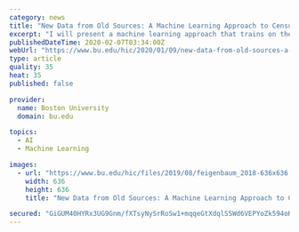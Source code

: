 ```yaml
---
category: news
title: "New Data from Old Sources: A Machine Learning Approach to Census Record Linking"
excerpt: "I will present a machine learning approach that trains on the actual matches made by a skilled researcher or genealogist to make implicit linking rules explicit. Also, I will present preliminary results from two new projects exploiting linked data to demonstrate the possibilities of the complete count of historical censuses. First, I will use ..."
publishedDateTime: 2020-02-07T03:34:00Z
webUrl: "https://www.bu.edu/hic/2020/01/09/new-data-from-old-sources-a-machine-learning-approach-to-census-record-linking/"
type: article
quality: 35
heat: 35
published: false

provider:
  name: Boston University
  domain: bu.edu

topics:
  - AI
  - Machine Learning

images:
  - url: "https://www.bu.edu/hic/files/2019/08/feigenbaum_2018-636x636.jpg"
    width: 636
    height: 636
    title: "New Data from Old Sources: A Machine Learning Approach to Census Record Linking"

secured: "GiGUM40HYRx3UG9Gnm/fXTsyNySrRoSw1+mqqeGtXdqlSSWd6VEPYoZk594oKc7jIACx3kmZQQq7qoxgEa4cr/RH700tJWddx186tpvmIWUWejtvK2+VhvdcT8R+UJt03yHUha5lMt49EPz+crI+6tBDKJ/gQOIxhH16+I/oQuL5qtqHSlIV1voiDuLxF4lAzUGAamoK9QLF0bkM8gX5CwKK+QrqMNoPh1ZAl5P/yDAUaLVFMHCT29pgCNCRHBmd7A1nBWSrciOHfaJTADatVT0DUdOclcogJG1RlQubtYVcpJZJmVe1nqHP4CAQgPOk;ChucKCIw5aBpTOMnpq8saA=="
---
```


